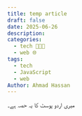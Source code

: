 ```yaml
---
title: temp article
draft: false
date: 2025-06-26
description: 
categories:
  - tech 👨🏻‍💻
  - web 🌐
tags:
  - tech
  - JavaScript
  - web
Author: Ahmad Hassan
---
```


<span lang="ur">میری اردو پوسٹ کا یہ حصہ ہے۔</span>